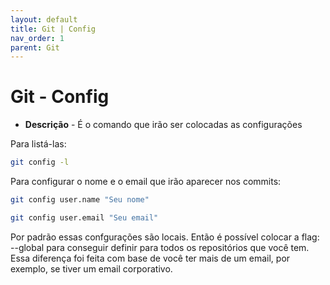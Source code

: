 ```yaml
---
layout: default
title: Git | Config
nav_order: 1
parent: Git
---
```


# Git - Config

* **Descrição** - É o comando que irão ser colocadas as configurações

Para listá-las:
~~~bash
git config -l
~~~

Para configurar o nome e o email que irão aparecer nos commits:

~~~bash 
git config user.name "Seu nome"
~~~

~~~bash 
git config user.email "Seu email"
~~~

Por padrão essas confgurações são locais. Então é possível colocar a flag: --global para conseguir definir para todos os repositórios que você tem. Essa diferença foi feita com base de você ter mais de um email, por exemplo, se tiver um email corporativo.

